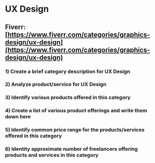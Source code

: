 # UX Design
## Fiverr: [https://www.fiverr.com/categories/graphics-design/ux-design](https://www.fiverr.com/categories/graphics-design/ux-design)
### 1) Create a brief category description for UX Design
### 2) Analyze product/service for UX Design
### 3) Identify various products offered in this category
### 4) Create a list of various product offerings and write them down here
### 5) Identify common price range for the products/services offered in this category
### 6) Identity approximate number of freelancers offering products and services in this category

